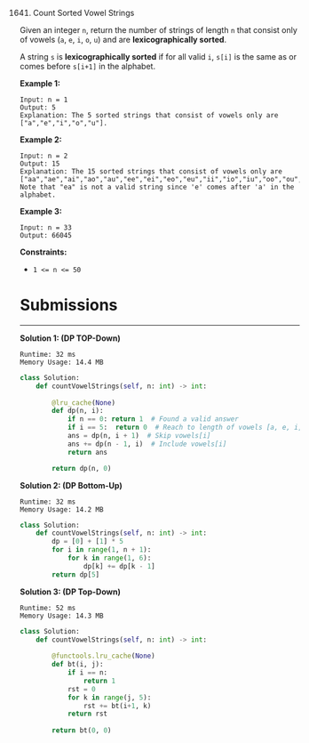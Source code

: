 1641. Count Sorted Vowel Strings

Given an integer `n`, return the number of strings of length `n` that consist only of vowels (`a`, `e`, `i`, `o`, `u`) and are **lexicographically sorted**.

A string `s` is **lexicographically sorted** if for all valid `i`, `s[i]` is the same as or comes before `s[i+1]` in the alphabet.

 

**Example 1:**
```
Input: n = 1
Output: 5
Explanation: The 5 sorted strings that consist of vowels only are ["a","e","i","o","u"].
```

**Example 2:**
```
Input: n = 2
Output: 15
Explanation: The 15 sorted strings that consist of vowels only are
["aa","ae","ai","ao","au","ee","ei","eo","eu","ii","io","iu","oo","ou","uu"].
Note that "ea" is not a valid string since 'e' comes after 'a' in the alphabet.
```

**Example 3:**
```
Input: n = 33
Output: 66045
```

**Constraints:**

* `1 <= n <= 50`

# Submissions
---
**Solution 1: (DP TOP-Down)**
```
Runtime: 32 ms
Memory Usage: 14.4 MB
```
```python
class Solution:
    def countVowelStrings(self, n: int) -> int:
        
        @lru_cache(None)
        def dp(n, i):
            if n == 0: return 1  # Found a valid answer
            if i == 5:  return 0  # Reach to length of vowels [a, e, i, o, u]
            ans = dp(n, i + 1)  # Skip vowels[i]
            ans += dp(n - 1, i)  # Include vowels[i]
            return ans

        return dp(n, 0)
```

**Solution 2: (DP Bottom-Up)**
```
Runtime: 32 ms
Memory Usage: 14.2 MB
```
```python
class Solution:
    def countVowelStrings(self, n: int) -> int:
        dp = [0] + [1] * 5
        for i in range(1, n + 1):
            for k in range(1, 6):
                dp[k] += dp[k - 1]
        return dp[5]
```

**Solution 3: (DP Top-Down)**
```
Runtime: 52 ms
Memory Usage: 14.3 MB
```
```python
class Solution:
    def countVowelStrings(self, n: int) -> int:
        
        @functools.lru_cache(None)
        def bt(i, j):
            if i == n:
                return 1
            rst = 0
            for k in range(j, 5):
                rst += bt(i+1, k)
            return rst
            
        return bt(0, 0)
```
